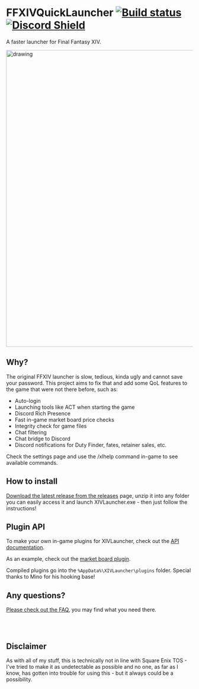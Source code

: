 # FFXIVQuickLauncher [![Build status](https://ci.appveyor.com/api/projects/status/xc3hx4rhmrd310kc?svg=true)](https://ci.appveyor.com/project/goaaats/ffxivquicklauncher) [![Discord Shield](https://discordapp.com/api/guilds/581875019861328007/widget.png?style=shield)](https://discord.gg/3NMcUV5)

A faster launcher for Final Fantasy XIV.

<img src="https://github.com/goaaats/FFXIVQuickLauncher/blob/master/images/screenshot.png?raw=true" alt="drawing" width="800"/>

## Why?

The original FFXIV launcher is slow, tedious, kinda ugly and cannot save your password. This project aims to fix that and add some QoL features to the game that were not there before, such as:

* Auto-login
* Launching tools like ACT when starting the game
* Discord Rich Presence
* Fast in-game market board price checks
* Integrity check for game files
* Chat filtering
* Chat bridge to Discord
* Discord notifications for Duty Finder, fates, retainer sales, etc.

Check the settings page and use the /xlhelp command in-game to see available commands.

## How to install

[Download the latest release from the releases](https://github.com/goaaats/FFXIVQuickLauncher/releases/latest) page, unzip it into any folder you can easily access it and launch XIVLauncher.exe - then just follow the instructions!

## Plugin API

To make your own in-game plugins for XIVLauncher, check out the [API documentation](https://goaaats.github.io/Dalamud/api/index.html).

As an example, check out the [market board plugin](https://github.com/goaaats/Dalamud.MbPlugin).

Compiled plugins go into the ``%AppData%\XIVLauncher\plugins`` folder.
Special thanks to Mino for his hooking base!

## Any questions?

[Please check out the FAQ](https://github.com/goaaats/FFXIVQuickLauncher/wiki/FAQ), you may find what you need there.

<br>
<br>

## Disclaimer
As with all of my stuff, this is technically not in line with Square Enix TOS - I've tried to make it as undetectable as possible and no one, as far as I know, has gotten into trouble for using this - but it always could be a possibility.
